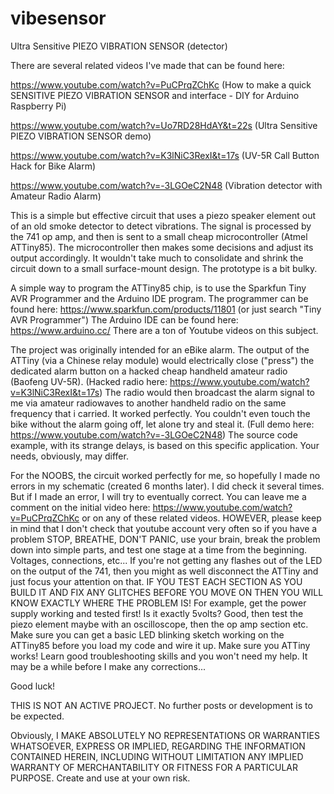 # vibesensor
Ultra Sensitive PIEZO VIBRATION SENSOR (detector)

There are several related videos I've made that can be found here:

https://www.youtube.com/watch?v=PuCPrqZChKc (How to make a quick SENSITIVE PIEZO VIBRATION SENSOR and interface - DIY for Arduino Raspberry Pi)

https://www.youtube.com/watch?v=Uo7RD28HdAY&t=22s (Ultra Sensitive PIEZO VIBRATION SENSOR demo)

https://www.youtube.com/watch?v=K3lNiC3RexI&t=17s (UV-5R Call Button Hack for Bike Alarm)

https://www.youtube.com/watch?v=-3LGOeC2N48 (Vibration detector with Amateur Radio Alarm)

This is a simple but effective circuit that uses a piezo speaker element out of an old smoke detector to detect vibrations.
The signal is processed by the 741 op amp, and then is sent to a small cheap microcontroller (Atmel ATTiny85).
The microcontroller then makes some decisions and adjust its output accordingly. It wouldn't take much to consolidate and shrink the circuit down to a small surface-mount design. The prototype is a bit bulky.

A simple way to program the ATTiny85 chip, is to use the Sparkfun Tiny AVR Programmer and the Arduino IDE program.
The programmer can be found here: https://www.sparkfun.com/products/11801 (or just search "Tiny AVR Programmer")
The Arduino IDE can be found here: https://www.arduino.cc/
There are a ton of Youtube videos on this subject.

The project was originally intended for an eBike alarm. The output of the ATTiny (via a Chinese relay module) would electrically close ("press") the dedicated alarm button on a hacked cheap handheld amateur radio (Baofeng UV-5R). (Hacked radio here: https://www.youtube.com/watch?v=K3lNiC3RexI&t=17s) The radio would then broadcast the alarm signal to me via amateur radiowaves to another handheld radio on the same frequency that i carried. It worked perfectly. You couldn't even touch the bike without the alarm going off, let alone try and steal it. (Full demo here: https://www.youtube.com/watch?v=-3LGOeC2N48) The source code example, with its strange delays, is based on this specific application.
Your needs, obviously, may differ.

For the NOOBS, the circuit worked perfectly for me, so hopefully I made no errors in my schematic (created 6 months later). I did check
it several times. But if I made an error, I will try to eventually correct.
You can leave me a comment on the initial video here: https://www.youtube.com/watch?v=PuCPrqZChKc or on any of these related videos.
HOWEVER, please keep in mind that I don't check that youtube account very often so if you have a problem STOP, BREATHE, DON'T PANIC, use your brain, break the problem down into simple parts, and test one stage at a time from the beginning. Voltages, connections, etc...
If you're not getting any flashes out of the LED on the output of the 741, then you might as well disconnect
the ATTiny and just focus your attention on that. IF YOU TEST EACH SECTION AS YOU BUILD IT AND FIX ANY GLITCHES BEFORE YOU MOVE ON THEN YOU WILL KNOW EXACTLY WHERE THE PROBLEM IS! For example, get the power supply working and tested first! Is it exactly 5volts? Good, then test the piezo element maybe with an oscilloscope, then the op amp section etc. Make sure you can get a basic LED blinking sketch working on the ATTiny85 before you load my code and wire it up. Make sure you ATTiny works! Learn good troubleshooting skills and you won't need my help.
It may be a while before I make any corrections...

Good luck!

THIS IS NOT AN ACTIVE PROJECT. No further posts or development is to be expected.

Obviously, I MAKE ABSOLUTELY NO REPRESENTATIONS OR WARRANTIES WHATSOEVER,
EXPRESS OR IMPLIED, REGARDING THE INFORMATION CONTAINED HEREIN, INCLUDING WITHOUT LIMITATION ANY IMPLIED WARRANTY OF MERCHANTABILITY
OR FITNESS FOR A PARTICULAR PURPOSE. Create and use at your own risk.
